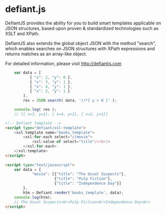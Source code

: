 defiant.js
==========

DefiantJS provides the ability for you to build smart templates applicable on JSON structures, based upon proven &amp; standardized technologies such as XSLT and XPath.

DefiantJS also extends the global object JSON with the method "search", which enables searches on JSON structures with XPath expressions and returns matches as an array-like object.

For detailed information, please visit http://defiantjs.com

```js
    var data = [
           { "x": 2, "y": 0 },
           { "x": 3, "y": 1 },
           { "x": 4, "y": 1 },
           { "x": 2, "y": 1 }
        ],
        res = JSON.search( data, '//*[ y > 0 ]' );

    console.log( res );
    // [{ x=3, y=1}, { x=4, y=1}, { x=2, y=1}]

```

```html
<!-- Defiant template -->
<script type="defiant/xsl-template">
    <xsl:template name="books_template">
        <xsl:for-each select="//movie">
            <xsl:value-of select="title"/><br/>
        </xsl:for-each>
    </xsl:template>
</script>
 
<script type="text/javascript">
    var data = {
            "movie": [{"title": "The Usual Suspects"},
                      {"title": "Pulp Fiction"},
                      {"title": "Independence Day"}]
        },
        htm = Defiant.render('books_template', data);
    console.log(htm);
    // The Usual Suspects<br>Pulp Fiction<br>Independence Day<br>
</script>
```
